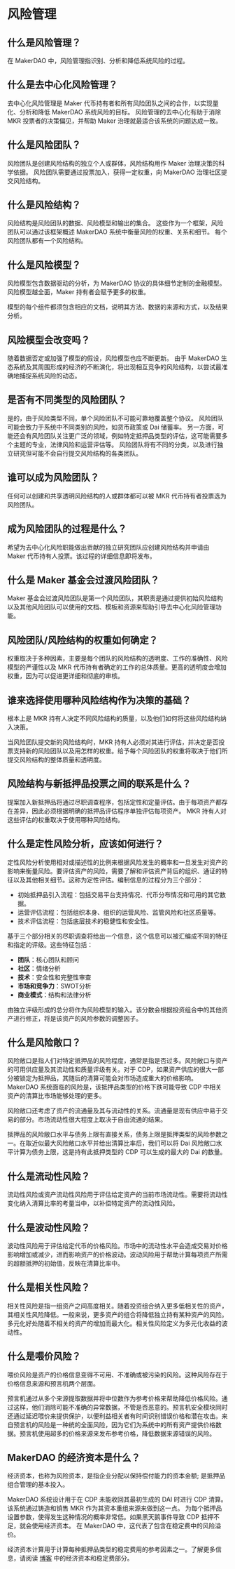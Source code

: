 # 风险管理


## 什么是风险管理？

在 MakerDAO 中，风险管理指识别、分析和降低系统风险的过程。


## 什么是去中心化风险管理？

去中心化风险管理是 Maker 代币持有者和所有风险团队之间的合作，以实现量化、分析和降低 MakerDAO 系统风险的目标。 风险管理的去中心化有助于消除 MKR 投票者的决策偏见，并帮助 Maker 治理就最适合该系统的问题达成一致。

## 什么是风险团队？


风险团队是创建风险结构的独立个人或群体，风险结构用作 Maker 治理决策的科学依据。 风险团队需要通过投票加入，获得一定权重，向 MakerDAO 治理社区提交风险结构。

## 什么是风险结构？

风险结构是风险团队的数据、风险模型和输出的集合。 这些作为一个框架，风险团队可以通过该框架概述 MakerDAO 系统中衡量风险的权重、关系和细节。 每个风险团队都有一个风险结构。

## 什么是风险模型？

风险模型包含数据驱动的分析，为 MakerDAO 协议的具体细节定制的金融模型。风险模型越全面，Maker 持有者会赋予更多的权重。

模型的每个组件都须包含相应的文档，说明其方法、数据的来源和方式，以及结果分析。


## 风险模型会改变吗？

随着数据否定或加强了模型的假设，风险模型也应不断更新。 由于 MakerDAO 生态系统及其周围形成的经济的不断演化，将出现相互竞争的风险结构，以尝试最准确地捕捉系统风险的动态。

## 是否有不同类型的风险团队？

是的，由于风险类型不同，单个风险团队不可能可靠地覆盖整个协议。 风险团队可能会致力于系统中不同类别的风险，如货币政策或 Dai 储蓄率。 另一方面，可能还会有风险团队关注更广泛的领域，例如特定抵押品类型的评估，这可能需要多个主题的专业，法律风险和运营评估等。 风险团队将有不同的分类，以及进行独立研究但可能不会自行提交风险结构的各类团队。

## 谁可以成为风险团队？

任何可以创建和共享透明风险结构的人或群体都可以被 MKR 代币持有者投票选为风险团队。


## 成为风险团队的过程是什么？

希望为去中心化风险职能做出贡献的独立研究团队应创建风险结构并申请由 Maker 代币持有人投票。该过程的详细信息即将发布。


## 什么是 Maker 基金会过渡风险团队？

Maker 基金会过渡风险团队是第一个风险团队，其职责是通过提供初始风险结构以及其他风险团队可以使用的文档、模板和资源来帮助引导去中心化风险管理功能。

## 风险团队/风险结构的权重如何确定？

权重取决于多种因素，主要是每个团队的风险结构的透明度、工作的准确性、风险模型的严谨性以及 MKR 代币持有者确定的工作的总体质量。更高的透明度会增加权重，因为可以促进更详细和彻底的审核。


## 谁来选择使用哪种风险结构作为决策的基础？

根本上是 MKR 持有人决定不同风险结构的质量，以及他们如何将这些风险结构纳入决策。

当风险团队提交新的风险结构时，MKR 持有人必须对其进行评估，并决定是否投票支持新的风险团队以及用怎样的权重。给予每个风险团队的权重将取决于他们所提交风险结构的整体质量和透明度。


## 风险结构与新抵押品投票之间的联系是什么？

提案加入新抵押品将通过尽职调查程序，包括定性和定量评估。由于每项资产都存在差异，因此必须根据明确的抵押品评估程序单独评估每项资产。 MKR 持有人对这些评估的权重取决于使用哪种风险结构。


## 什么是定性风险分析，应该如何进行？

定性风险分析使用相对或描述性的比例来根据风险发生的概率和一旦发生对资产的影响来衡量风险。要评估资产的风险，需要了解和评估资产背后的组织、通证的特征以及其他相关细节。这称为定性评估。编制信息的过程分为三个部分：

* 初始抵押品引入流程：包括交易平台支持情况、代币分布情况和可用的其它数据。
* 运营评估流程：包括组织本身、组织的运营风险、监管风险和社区质量等。
* 技术评估流程：包括底层技术的稳健性和安全性。

基于三个部分相关的尽职调查将给出一个信息，这个信息可以被汇编成不同的特征和指定的评级。这些特征包括：

* **团队**：核心团队和顾问
* **社区**：情绪分析
* **技术**：安全性和完整性审查
* **市场和竞争力**：SWOT分析
* **商业模式**：结构和法律分析

由独立评级形成的总分将作为风险模型的输入。该分数会根据投资组合中的其他资产进行修正，将是该资产的风险参数的调整因子。

## 什么是风险敞口？

风险敞口是指人们对特定抵押品的风险程度，通常是指是否过多。风险敞口与资产的可用供应量及其流动性和质量评级有关。对于 CDP，如果资产供应的很大一部分被锁定为抵押品，其随后的清算可能会对市场造成重大的价格影响。 MakerDAO 系统面临的风险是，该抵押品类型的价格下跌可能导致 CDP 中相关资产的清算比市场能够处理的更多。

风险敞口还考虑了资产的流通量及其与流动性的关系。流通量是现有供应中易于交易的部分。市场流动性很大程度上取决于自由流通的结果。

抵押品的风险敞口水平与债务上限有直接关系，债务上限是抵押类型的风险参数之一。在取近似最大风险敞口水平并给出清算比率后，我们可以将 Dai 风险敞口水平计算为债务上限，这是持有此抵押类型的 CDP 可以生成的最大的 Dai 的数量。


## 什么是流动性风险？


流动性风险或资产流动性风险用于评估给定资产的当前市场流动性。需要将流动性变化纳入清算比率的考量当中，以补偿特定资产的流动性风险。


## 什么是波动性风险？

波动性风险用于评估给定代币的价格风险。市场中的流动性水平会造成交易对价格影响增加或减少，进而影响资产的价格波动。波动风险用于帮助计算每项资产所需的超额抵押的初始值，反映在清算比率中。

## 什么是相关性风险？

相关性风险是指一组资产之间高度相关。随着投资组合纳入更多低相关性的资产，其相关性风险降低。一般来说，更多资产的组合将降低独立持有某种资产的风险。多元化好处随着不相关的资产的增加而最大化。相关性风险定义为多元化收益的波动性。

## 什么是喂价风险？

喂价风险是资产的价格信息变得不可用、不准确或被污染的风险。这种风险存在于价格信息来源和预言机两个层面。

预言机通过从多个来源提取数据并将中位数作为参考价格来帮助降低价格风险。通过这样，他们消除可能不准确的异常数据，不管是否恶意的。预言机安全模块同时还通过延迟喂价来提供保护，以便利益相关者有时间识别错误价格和潜在攻击。来自预言机的风险是一种统的全面风险，因为它们为系统中的所有资产提供价格数据。预言机使用超多的价格来源来发布参考价格，降低数据来源错误的风险。

## MakerDAO 的经济资本是什么？

经济资本，也称为风险资本，是指企业分配以保持偿付能力的资本金额; 是抵押品组合管理的基本投入。

MakerDAO 系统设计用于在 CDP 未能收回其最初生成的 DAI 时进行 CDP 清算。该系统通过铸造和销售 MKR 作为其资本重组来源来做到这一点。 为每个抵押品设置参数，使得发生这种情况的概率非常低。如果黑天鹅事件导致 CDP 抵押不足，就会使用经济资本。 在 MakerDAO 中，这代表了包含在稳定费中的风险溢价。

经济资本计算用于计算每种抵押品类型的稳定费用的参考因素之一。了解更多信息，请阅读 [博客](https://mp.weixin.qq.com/s/9RCi70m9thvwOeFvE5wO3A) 中的经济资本和稳定费部分。